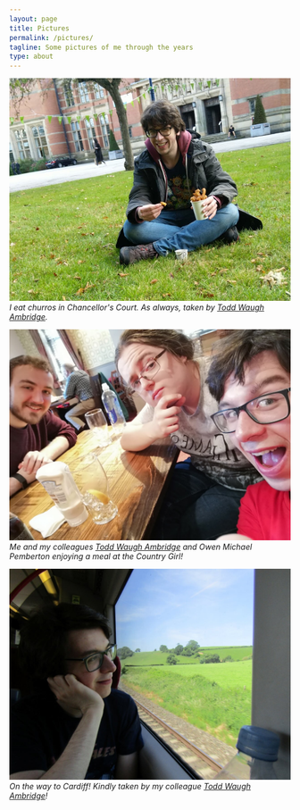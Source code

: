 ```yaml
---
layout: page
title: Pictures
permalink: /pictures/
tagline: Some pictures of me through the years
type: about
---
```


![Eating churros](/images/me/churros.jpg)
*I eat churros in Chancellor's Court. As always, taken by [Todd Waugh Ambridge](http://www.cs.bham.ac.uk/~txw467).*

![The Country Girl](/images/me/countrygirl.jpg)
*Me and my colleagues [Todd Waugh Ambridge](http://www.cs.bham.ac.uk/~txw467) and Owen Michael Pemberton enjoying a meal at the Country Girl!*

![On the train to Cardiff](/images/me/train.jpg)
*On the way to Cardiff! Kindly taken by my colleague [Todd Waugh Ambridge](http://www.cs.bham.ac.uk/~txw467)!*
